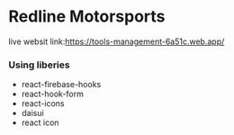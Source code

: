 # Redline Motorsports
live websit link:https://tools-management-6a51c.web.app/
<h3>Using liberies</h3>
    
    
   - react-firebase-hooks
   - react-hook-form
   -  react-icons
   -  daisui
   -  react icon

